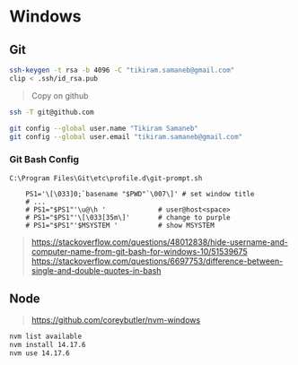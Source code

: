 # Windows

## Git


```bash
ssh-keygen -t rsa -b 4096 -C "tikiram.samaneb@gmail.com"
clip < .ssh/id_rsa.pub
```

> Copy on github

```bash
ssh -T git@github.com
```

```bash
git config --global user.name "Tikiram Samaneb"
git config --global user.email "tikiram.samaneb@gmail.com"
```

### Git Bash Config

`C:\Program Files\Git\etc\profile.d\git-prompt.sh`

```
	PS1='\[\033]0;`basename "$PWD"`\007\]' # set window title
	# ...
	# PS1="$PS1"'\u@\h '             # user@host<space>
	# PS1="$PS1"'\[\033[35m\]'       # change to purple
	# PS1="$PS1"'$MSYSTEM '          # show MSYSTEM
```

> https://stackoverflow.com/questions/48012838/hide-username-and-computer-name-from-git-bash-for-windows-10/51539675
> https://stackoverflow.com/questions/6697753/difference-between-single-and-double-quotes-in-bash

## Node

> https://github.com/coreybutler/nvm-windows

```bash
nvm list available
nvm install 14.17.6
nvm use 14.17.6
```

